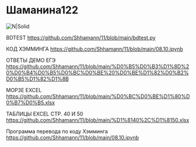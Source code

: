 # Шаманина122
![N|Solid](https://upload.wikimedia.org/wikipedia/commons/thumb/a/ad/Батон_Слобожанский_Харьков.JPG/280px-Батон_Слобожанский_Харьков.JPG)

BDTEST https://github.com/Shhamann/11/blob/main/bdtest.py

КОД ХЭММИНГА https://github.com/Shhamann/11/blob/main/08.10.ipynb

ОТВЕТЫ ДЕМО ЕГЭ https://github.com/Shhamann/11/blob/main/%D0%B5%D0%B3%D1%8D%20%D0%B4%D0%B5%D0%BC%D0%BE%20%D0%BE%D1%82%D0%B2%D0%B5%D1%82%D1%8B

МОРЗЕ EXCEL https://github.com/Shhamann/11/blob/main/%D0%BC%D0%BE%D1%80%D0%B7%D0%B5.xlsx

ТАБЛИЦЫ EXCEL СТР. 40 И 50 https://github.com/Shhamann/11/blob/main/%D1%8140%2C%D1%8150.xlsx

Программа перевода по коду Хэмминга https://github.com/Shhamann/11/blob/main/08.10.ipynb
